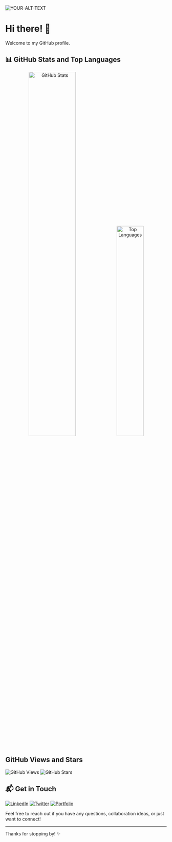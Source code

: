 <picture>
 <source media="(prefers-color-scheme: dark)" srcset="https://user-images.githubusercontent.com/74038190/212750155-3ceddfbd-19d3-40a3-87af-8d329c8323c4.gif">
 <source media="(prefers-color-scheme: light)" srcset="https://user-images.githubusercontent.com/74038190/212750155-3ceddfbd-19d3-40a3-87af-8d329c8323c4.gif">
 <img alt="YOUR-ALT-TEXT" src="https://user-images.githubusercontent.com/74038190/212750155-3ceddfbd-19d3-40a3-87af-8d329c8323c4.gif">
</picture>

# Hi there! 👋

Welcome to my GitHub profile.

## 📊 GitHub Stats and Top Languages

<div align="center">
  <img src="https://github-readme-stats.vercel.app/api?username=sirln&show_icons=true&theme=radical" alt="GitHub Stats" width="54%" />
  <img src="https://github-readme-stats.vercel.app/api/top-langs/?username=sirln&layout=compact&theme=radical" alt="Top Languages" width="41%" />
</div>

## GitHub Views and Stars

![GitHub Views](https://komarev.com/ghpvc/?username=sirln)
![GitHub Stars](https://img.shields.io/github/stars/sirln?style=social)

## 📬 Get in Touch

[![LinkedIn](https://img.shields.io/badge/LinkedIn-Connect-blue?style=for-the-badge&logo=linkedin)](https://www.linkedin.com/in/lawrence-siro-6430b1136/)
[![Twitter](https://img.shields.io/badge/Twitter-Follow-blue?style=for-the-badge&logo=twitter)](https://twitter.com/sir_l_n)
[![Portfolio](https://img.shields.io/badge/Portfolio-Visit-blue?style=for-the-badge&logo=web)](https://www.sirlawren.com)

Feel free to reach out if you have any questions, collaboration ideas, or just want to connect!

---

Thanks for stopping by! ✨
